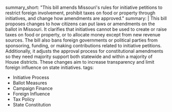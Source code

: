 summary_short: "This bill amends Missouri's rules for initiative petitions to restrict foreign involvement, prohibit taxes on food or property through initiatives, and change how amendments are approved."
summary: |
  This bill proposes changes to how citizens can put laws or amendments on the ballot in Missouri. It clarifies that initiatives cannot be used to create or raise taxes on food or property, or to allocate money except from new revenue sources. The bill also bans foreign governments or political parties from sponsoring, funding, or making contributions related to initiative petitions. Additionally, it adjusts the approval process for constitutional amendments so they need majority support both statewide and within a majority of House districts. These changes aim to increase transparency and limit foreign influence on state initiatives.
tags:
  - Initiative Process
  - Ballot Measures
  - Campaign Finance
  - Foreign Influence
  - Tax Policy
  - State Constitution
